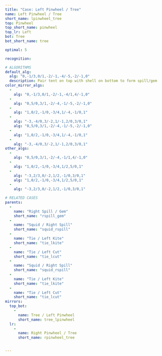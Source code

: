 ```yaml
---
title: "Case: Left Pinwheel / Tree"
name: Left Pinwheel / Tree
short_name: lpinwheel_tree
top: Pinwheel
top_short_name: pinwheel
top_lr: Left
bot: Tree
bot_short_name: tree

optimal: 5

recognition:

# ALGORITHMS
default_alg:
  alg: "0,-1/3,0/1,-2/-1,-4/-5,-2/-1,0"
  description: Pair tent on top with shell on bottom to form spill/gem.
color_mirror_algs:
  -
    alg: "0,-1/3,0/1,-2/-1,-4/1,4/-1,0"
  -
    alg: "0,5/0,3/1,-2/-4,-1/-5,-2/-1,0"
  -
    alg: "1,0/2,-1/0,-3/4,1/-4,-1/0,1"
  -
    alg: "-3,-4/0,3/-2,1/-1,2/0,3/0,1"
    alg: "0,5/0,3/1,-2/-4,-1/-5,-2/-1,0"
  -
    alg: "1,0/2,-1/0,-3/4,1/-4,-1/0,1"
  -
    alg: "-3,-4/0,3/-2,1/-1,2/0,3/0,1"
other_algs:
  -
    alg: "0,5/0,3/1,-2/-4,-1/1,4/-1,0"
  -
    alg: "1,0/2,-1/0,-3/4,1/2,5/0,1"
  -
    alg: "-3,2/3,0/-2,1/2,-1/0,3/0,1"
    alg: "1,0/2,-1/0,-3/4,1/2,5/0,1"
  -
    alg: "-3,2/3,0/-2,1/2,-1/0,3/0,1"

# RELATED CASES
parents:
  -
    name: "Right Spill / Gem"
    short_name: "rspill_gem"
  -
    name: "Squid / Right Spill"
    short_name: "squid_rspill"
  -
    name: "Tie / Left Kite"
    short_name: "tie_lkite"
  -
    name: "Tie / Left Cut"
    short_name: "tie_lcut"
  -
    name: "Squid / Right Spill"
    short_name: "squid_rspill"
  -
    name: "Tie / Left Kite"
    short_name: "tie_lkite"
  -
    name: "Tie / Left Cut"
    short_name: "tie_lcut"
mirrors:
  top_bot:
    -
      name: Tree / Left Pinwheel
      short_name: tree_lpinwheel
  lr:
    -
      name: Right Pinwheel / Tree
      short_name: rpinwheel_tree


---
```


